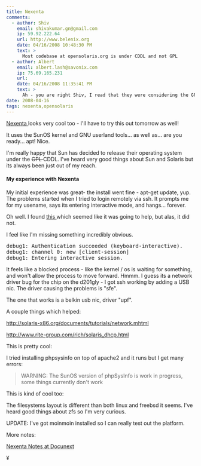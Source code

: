 ```yaml
---
title: Nexenta
comments:
  - author: Shiv
    email: shivakumar.gn@gmail.com
    ip: 59.92.222.64
    url: http://www.belenix.org
    date: 04/16/2008 10:48:30 PM
    text: >
      Most codebase at opensolaris.org is under CDDL and not GPL
  - author: Albert
    email: albert.lash@savonix.com
    ip: 75.69.165.231
    url:
    date: 04/16/2008 11:35:41 PM
    text: >
      Ah - you are right Shiv, I read that they were considering the GPL v3, assumed that they went ahead with it, but I just checked again and they never did anything about it.<br/><br/>I found this too:<br/><br/><a href="http://ianmurdock.com/2007/06/08/where-do-i-download-opensolaris/" rel="nofollow">http://ianmurdock.com/2007/06/08/where-do-i-download-opensolaris/</a><br/><br/>Interesting...
date: 2008-04-16
tags: nexenta,opensolaris
---
```


<a href="http://www.nexenta.org/os" rel="nofollow">Nexenta
</a> looks very cool too - I'll have to try this out tomorrow as well!

It uses the SunOS kernel and GNU userland tools... as well as... are you ready... apt! Nice.

I'm really happy that Sun has decided to release their operating system under the
<del>GPL
</del> CDDL. I've heard very good things about Sun and Solaris but its always been just out of my reach.

<h4>My experience with Nexenta
</h4>

My initial experience was great- the install went fine - apt-get update, yup. The problems started when I tried to login remotely via ssh. It prompts me for my usename, says its entering interactive mode, and hangs... forever.

Oh well. I found
<a href="http://www.livibetter.com/blog/2007/07/11/ssh-takes-exactly-1-minute-20-seconds-or-80-seconds/" rel="nofollow">this
</a> which seemed like it was going to help, but alas, it did not.

I feel like I'm missing something incredibly obvious.

<pre class="sh_sh">
debug1: Authentication succeeded (keyboard-interactive).
debug1: channel 0: new [client-session]
debug1: Entering interactive session.
</pre>

It feels like a blocked process - like the kernel / os is waiting for something, and won't allow the process to move forward. Hmmm. I guess its a network driver bug for the chip on the d201gly - I got ssh working by adding a USB nic. The driver causing the problems is "sfe".

The one that works is a belkin usb nic, driver "upf".

A couple things which helped:

<a href="http://solaris-x86.org/documents/tutorials/network.mhtml" rel="nofollow">http://solaris-x86.org/documents/tutorials/network.mhtml</a>

<a href="http://www.rite-group.com/rich/solaris_dhcp.html" rel="nofollow">http://www.rite-group.com/rich/solaris_dhcp.html
</a>

This is pretty cool:

</a>

I tried installing phpsysinfo on top of apache2 and it runs but I get many errors:

<blockquote>

WARNING: The SunOS version of phpSysInfo is work in progress, some things currently don't work
</blockquote>

This is kind of cool too:

</a>

The filesystems layout is different than both linux and freebsd it seems. I've heard good things about zfs so I'm very curious.

UPDATE: I've got moinmoin installed so I can really test out the platform.

More notes:

<a href="http://www.docunext.com/wiki/Nexenta">Nexenta Notes at Docunext
</a>

¥

